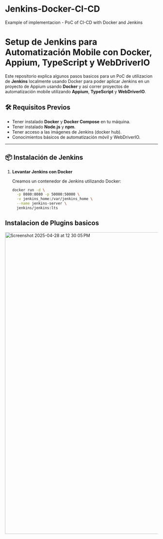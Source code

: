 # Jenkins-Docker-CI-CD
Example of implementacion - PoC of CI-CD with Docker and Jenkins

# Setup de Jenkins para Automatización Mobile con Docker, Appium, TypeScript y WebDriverIO

Este repositorio explica algunos pasos basicos para un PoC de utilizacion de **Jenkins** localmente usando Docker para poder aplicar Jenkins en un proyecto de Appium usando **Docker** y así correr proyectos de automatización mobile utilizando **Appium**, **TypeScript** y **WebDriverIO**.

## 🛠 Requisitos Previos

- Tener instalado **Docker** y **Docker Compose** en tu máquina.
- Tener instalado **Node.js** y **npm**.
- Tener acceso a las imágenes de Jenkins (docker hub).
- Conocimientos básicos de automatización móvil y WebDriverIO.

---

## 📦 Instalación de Jenkins

1. **Levantar Jenkins con Docker**
   
   Creamos un contenedor de Jenkins utilizando Docker:

   ```bash
   docker run -d \
     -p 8080:8080 -p 50000:50000 \
     -v jenkins_home:/var/jenkins_home \
     --name jenkins-server \
     jenkins/jenkins:lts

## Instalacion de Plugins basicos
<img width="994" alt="Screenshot 2025-04-28 at 12 30 05 PM" src="https://github.com/user-attachments/assets/d22aca3d-e0b5-4006-95f9-52d7f5436834" />
